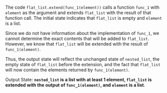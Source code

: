 The code `flat_list.extend(func_1(element))` calls a function `func_1` with `element` as the argument and extends `flat_list` with the result of that function call. The initial state indicates that `flat_list` is empty and `element` is a list. 

Since we do not have information about the implementation of `func_1`, we cannot determine the exact contents that will be added to `flat_list`. However, we know that `flat_list` will be extended with the result of `func_1(element)`.

Thus, the output state will reflect the unchanged state of `nested_list`, the empty state of `flat_list` before the extension, and the fact that `flat_list` will now contain the elements returned by `func_1(element)`.

Output State: **`nested_list` is a list with at least 1 element, `flat_list` is extended with the output of `func_1(element)`, and `element` is a list**.